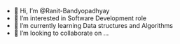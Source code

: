 - 👋 Hi, I’m @Ranit-Bandyopadhyay
- 👀 I’m interested in Software Development role 
- 🌱 I’m currently learning Data structures and Algorithms
- 💞️ I’m looking to collaborate on ...

<!---
Ranit-Bandyopadhyay/Ranit-Bandyopadhyay is a ✨ special ✨ repository because its `README.md` (this file) appears on your GitHub profile.
You can click the Preview link to take a look at your changes.
--->
